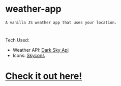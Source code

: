 # weather-app
    A vanilla JS weather app that uses your location. 
#

Tech Used:
* Weather API: <a href="https://darksky.net/dev/docs">Dark Sky Api </a>
* Icons: <a href="https://darkskyapp.github.io/skycons/">Skycons</a>
#

# <a href="https://safe-wave-81933.herokuapp.com/">Check it out here!</a>
